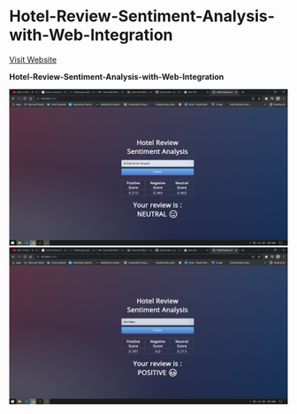 # Hotel-Review-Sentiment-Analysis-with-Web-Integration

<a href="http://piyushpipriye.pythonanywhere.com/" target="_blank">Visit Website</a>

<b>Hotel-Review-Sentiment-Analysis-with-Web-Integration</b>

![](1.png)
![](2.png)

